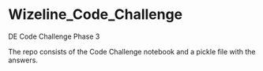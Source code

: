 # Wizeline_Code_Challenge
DE Code Challenge Phase 3 

The repo consists of the Code Challenge notebook and a pickle file with the answers.
